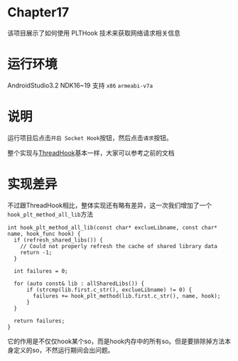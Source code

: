 # Chapter17

该项目展示了如何使用 PLTHook 技术来获取网络请求相关信息

运行环境
=====
AndroidStudio3.2
NDK16~19
支持 `x86` `armeabi-v7a`

说明
====

运行项目后点击`开启 Socket Hook`按钮，然后点击`请求`按钮。

整个实现与[ThreadHook](https://github.com/AndroidAdvanceWithGeektime/Chapter06-plus)基本一样，大家可以参考之前的文档

实现差异
====
不过跟ThreadHook相比，整体实现还有略有差异，这一次我们增加了一个`hook_plt_method_all_lib`方法

```
int hook_plt_method_all_lib(const char* exclueLibname, const char* name, hook_func hook) {
  if (refresh_shared_libs()) {
    // Could not properly refresh the cache of shared library data
    return -1;
  }

  int failures = 0;

  for (auto const& lib : allSharedLibs()) {
      if (strcmp(lib.first.c_str(), exclueLibname) != 0) {
        failures += hook_plt_method(lib.first.c_str(), name, hook);
      }
  }

  return failures;
}
```

它的作用是不仅仅hook某个so，而是hook内存中的所有so。但是要排除掉方法本身定义的so，不然运行期间会出问题。
